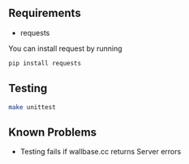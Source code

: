 Requirements
------------
* requests

You can install request by running
```sh
pip install requests
```

Testing
-------

```sh
make unittest
```

Known Problems
--------------

* Testing fails if wallbase.cc returns Server errors